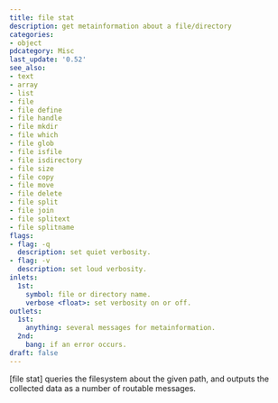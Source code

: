 ```yaml
---
title: file stat
description: get metainformation about a file/directory
categories:
- object
pdcategory: Misc
last_update: '0.52'
see_also:
- text
- array
- list
- file
- file define
- file handle
- file mkdir
- file which
- file glob
- file isfile
- file isdirectory
- file size
- file copy
- file move
- file delete
- file split
- file join
- file splitext
- file splitname
flags:
- flag: -q
  description: set quiet verbosity.
- flag: -v
  description: set loud verbosity.
inlets:
  1st:
    symbol: file or directory name.
    verbose <float>: set verbosity on or off.
outlets:
  1st:
    anything: several messages for metainformation.
  2nd:
    bang: if an error occurs.
draft: false
---
```

[file stat] queries the filesystem about the given path, and outputs the collected data as a number of routable messages.
